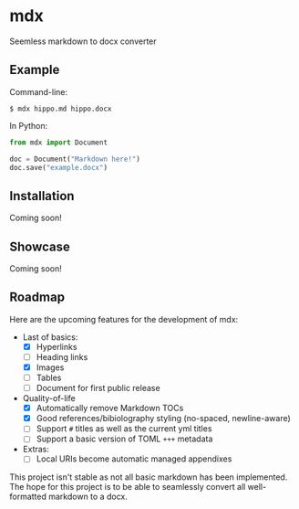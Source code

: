 # mdx

Seemless markdown to docx converter

## Example

Command-line:

```shell
$ mdx hippo.md hippo.docx
```

In Python:

```python
from mdx import Document

doc = Document("Markdown here!")
doc.save("example.docx")
```

## Installation

Coming soon!

## Showcase

Coming soon!

## Roadmap

Here are the upcoming features for the development of mdx:

- Last of basics:
  - [x] Hyperlinks
  - [ ] Heading links
  - [x] Images
  - [ ] Tables
  - [ ] Document for first public release
- Quality-of-life
  - [x] Automatically remove Markdown TOCs
  - [x] Good references/bibiolography styling (no-spaced, newline-aware)
  - [ ] Support `#` titles as well as the current yml titles
  - [ ] Support a basic version of TOML `+++` metadata
- Extras:
  - [ ] Local URIs become automatic managed appendixes

This project isn't stable as not all basic markdown has been implemented. The hope for this project is to be able to seamlessly convert all well-formatted markdown to a docx.
